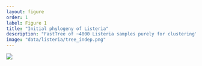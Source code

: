 ```yaml
---
layout: figure
order: 1
label: Figure 1
title: "Initial phylogeny of Listeria"
description: "FastTree of ~4000 Listeria samples purely for clustering"
image: "data/listeria/tree_indep.png"
---
```

<img src="{{ site.baseurl }}/data/listeria/tree_indep.png">
